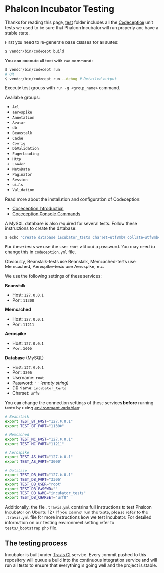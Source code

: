 # Phalcon Incubator Testing

Thanks for reading this page, [test](tests) folder includes all the [Codeception][1] unit tests
we used to be sure that Phalcon Incubator will run properly and have a stable state.

First you need to re-generate base classes for all suites:

```sh
$ vendor/bin/codecept build
```

You can execute all test with `run` command:

```sh
$ vendor/bin/codecept run
# OR
$ vendor/bin/codecept run --debug # Detailed output
```

Execute test groups with `run -g <group_name>` command.

Available groups:
* `Acl`
* `aerospike`
* `Annotation`
* `Avatar`
* `db`
* `Beanstalk`
* `Cache`
* `Config`
* `DbValidation`
* `EagerLoading`
* `Http`
* `Loader`
* `MetaData`
* `Paginator`
* `Session`
* `utils`
* `Validation`

Read more about the installation and configuration of Codeception:
* [Codeception Introduction][2]
* [Codeception Console Commands][3]

A MySQL database is also required for several tests. Follow these instructions to create the database:
```sh
$ echo 'create database incubator_tests charset=utf8mb4 collate=utf8mb4_unicode_ci;' | mysql -u root
```

For these tests we use the user `root` without a password. You may need to change this in `codeception.yml` file.

Obviously, Beanstalk-tests use Beanstalk, Memcached-tests use Memcached, Aerospike-tests use Aerospike, etc.

We use the following settings of these services:

**Beanstalk**
+ Host: `127.0.0.1`
+ Port: `11300`

**Memcached**
+ Host: `127.0.0.1`
+ Port: `11211`

**Aerospike**
+ Host: `127.0.0.1`
+ Port: `3000`

**Database** (MySQL)
+ Host: `127.0.0.1`
+ Port: `3306`
+ Username: `root`
+ Password: `''` _(empty string)_
+ DB Name: `incubator_tests`
+ Charset: `urf8`

You can change the connection settings of these services **before** running tests
by using [environment variables][4]:
```sh
# Beanstalk
export TEST_BT_HOST="127.0.0.1"
export TEST_BT_PORT="11300"

# Memcached
export TEST_MC_HOST="127.0.0.1"
export TEST_MC_PORT="11211"

# Aerospike
export TEST_AS_HOST="127.0.0.1"
export TEST_AS_PORT="3000"

# Database
export TEST_DB_HOST="127.0.0.1"
export TEST_DB_PORT="3306"
export TEST_DB_USER="root"
export TEST_DB_PASSWD=""
export TEST_DB_NAME="incubator_tests"
export TEST_DB_CHARSET="urf8"
```

Additionally, the file `.travis.yml` contains full instructions to test Phalcon Incubator on Ubuntu 12+
If you cannot run the tests, please refer to the `.travis.yml` file for more instructions how we test Incubator.
For detailed information on our testing environment setting refer to `tests/_bootstrap.php` file.

## The testing process

Incubator is built under [Travis CI][5] service.
Every commit pushed to this repository will queue a build into the continuous integration service and will run all tests
to ensure that everything is going well and the project is stable.

[1]: http://codeception.com/
[2]: http://codeception.com/docs/01-Introduction
[3]: http://codeception.com/docs/reference/Commands
[4]: https://wiki.archlinux.org/index.php/Environment_variables
[5]: https://travis-ci.org/
